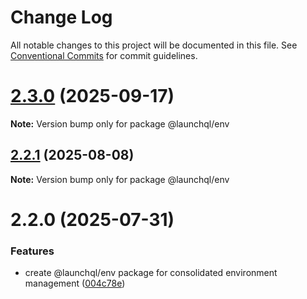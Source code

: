 # Change Log

All notable changes to this project will be documented in this file.
See [Conventional Commits](https://conventionalcommits.org) for commit guidelines.

# [2.3.0](https://github.com/launchql/launchql/compare/@launchql/env@2.2.1...@launchql/env@2.3.0) (2025-09-17)

**Note:** Version bump only for package @launchql/env





## [2.2.1](https://github.com/launchql/launchql/compare/@launchql/env@2.2.0...@launchql/env@2.2.1) (2025-08-08)

**Note:** Version bump only for package @launchql/env





# 2.2.0 (2025-07-31)


### Features

* create @launchql/env package for consolidated environment management ([004c78e](https://github.com/launchql/launchql/commit/004c78e87ceddfc2d0a3f74e79affe13c8a628d1))
